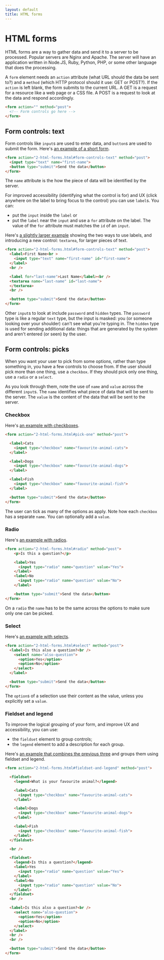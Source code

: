 ```yaml
---
layout: default
title: HTML forms
---
```


# HTML forms

HTML forms are a way to gather data and send it to a server to be processed. Popular servers are Nginx and Apache. The server will have an application written in Node.JS, Ruby, Python, PHP, or some other language that does the processing.

A `form` element needs an `action` attribute (what URL should the data be sent to?) and a `method` (which HTTP protocol should it use: GET or POST?). If the `action` is left blank, the form submits to the current URL. A GET is a request for a resource like a web page or a CSS file. A POST is a request to look at the data and respond accordingly.

```html
<form action="" method="post">
  <!-- Form controls go here -->
</form>
```

## Form controls: text

Form controls like `input`s are used to enter data, and `button`s are used to submit the form. Here's [an example of a short form](form-1.html).

```html
<form action="2-html-forms.html#form-controls-text" method="post">
  <input type="text" name="first-name">
  <button type="submit">Send the data</button>
</form>
```

The `name` attribute is the how the piece of data will be identified by the server.

For improved accessibility (identifying what the control is for) and UX (click anywhere on the label to bring focus to the control) you can use `label`s. You can:

* put the `input` inside the `label` or
* put the `label` near the `input` and use a `for` attribute on the label. The value of the `for` attribute must matches the `id` of an `input`.

Here's [a slightly larger example](form-2.html) showing the two ways to use labels, and introducing a new control: `textarea`, for larger pieces of text.

```html
<form action="2-html-forms.html#form-controls-text" method="post">
  <label>First Name<br >
    <input type="text" name="first-name" id="first-name">
  </label>
  <br />

  <label for="last-name">Last Name</label><br />
  <textarea name="last-name" id="last-name">
  </textarea>
  <br />

  <button type="submit">Send the data</button>
</form>
```

Other `input`s to look at include `password` and `hidden` types. The `password` type is like a regular `text` type, but the input is masked: you (or someone looking over your shoulder) can't see what you're typing in. The `hidden` type is used for sending additional data: things that are generated by the system and aren't entered (or seen) by the user.

## Form controls: picks

When you want your user to pick from some options, rather than type something in, you have a few controls to choose from. If the user should pick more than one thing, use a `checkbox`. If they should pick only one thing, use a `radio` or a `select`.

As you look through them, note the use of `name` and `value` across the different `input`s. The `name` identifies what piece of data that will be sent to the server. The `value` is the content of the data that will be sent to the server.

### Checkbox

Here's [an example with checkboxes](form-checkbox.html).

```html
<form action="2-html-forms.html#pick-one" method="post">

  <label>Cats
    <input type="checkbox" name="favourite-animal-cats">
  </label>

  <label>Dogs
    <input type="checkbox" name="favourite-animal-dogs">
  </label>

  <label>Fish
    <input type="checkbox" name="favourite-animal-fish">
  </label>

  <button type="submit">Send the data</button>
</form>
```

The user can tick as many of the options as apply. Note how each `checkbox` has a separate `name`. You can optionally add a `value`.

### Radio

Here's [an example with radios](form-radio.html).

```html
<form action="2-html-forms.html#radio" method="post">
    <p>Is this a question?</p>

    <label>Yes
      <input type="radio" name="question" value="Yes">
    </label>
    <label>No
      <input type="radio" name="question" value="No">
    </label>

    <button type="submit">Send the data</button>
</form>
```

On a `radio` the `name` has to be the same across the options to make sure only one can be picked.

### Select

Here's [an example with selects](form-select.html).

```html
<form action="2-html-forms.html#select" method="post">
  <label>Is this also a question?<br />
    <select name="also-question">
      <option>Yes</option>
      <option>No</option>
    </select>
  </label>

  <button type="submit">Send the data</button>
</form>
```

The `option`s of a selection use their content as the value, unless you explicitly set a `value`.

### Fieldset and legend

To improve the logical grouping of your form, and improve UX and accessibility, you can use:

* the `fieldset` element to group controls;
* the `legend` element to add a description for each group.

Here's [an example that combines the previous three](form-3.html) and groups them using fieldset and legend.

```html
<form action="2-html-forms.html#fieldset-and-legend" method="post">

  <fieldset>
    <legend>What is your favourite animal?</legend>

    <label>Cats
      <input type="checkbox" name="favourite-animal-cats">
    </label>

    <label>Dogs
      <input type="checkbox" name="favourite-animal-dogs">
    </label>

    <label>Fish
      <input type="checkbox" name="favourite-animal-fish">
    </label>
  </fieldset>

  <br />

  <fieldset>
    <legend>Is this a question?</legend>
    <label>Yes
      <input type="radio" name="question" value="Yes">
    </label>
    <label>No
      <input type="radio" name="question" value="No">
    </label>
  </fieldset>
  <br />

  <label>Is this also a question?<br />
    <select name="also-question">
      <option>Yes</option>
      <option>No</option>
    </select>
  </label>
  <br />
  <br />

  <button type="submit">Send the data</button>
</form>
```
